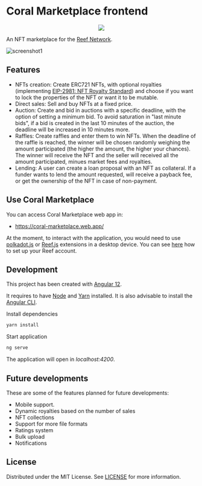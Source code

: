 # Coral Marketplace frontend

<p align="center">
<img style="text-align:center;" src="/coral.png">
</p>

An NFT marketplace for the [Reef Network](https://reef.finance/).

![screenshot1](/images/screenshot-1.png)

## Features
- NFTs creation: Create ERC721 NFTs, with optional royalties (implementing [EIP-2981: NFT Royalty Standard](https://eips.ethereum.org/EIPS/eip-2981)) and choose if you want to lock the properties of the NFT or want it to be mutable.
- Direct sales: Sell and buy NFTs at a fixed price.
- Auction: Create and bid in auctions with a specific deadline, with the option of setting a minimum bid. To avoid saturation in "last minute bids", if a bid is created in the last 10 minutes of the auction, the deadline will be increased in 10 minutes more.
- Raffles: Create raffles and enter them to win NFTs. When the deadline of the raffle is reached, the winner will be chosen randomly weighing the amount participated (the higher the amount, the higher your chances). The winner will receive the NFT and the seller will received all the amount participated, minues market fees and royalties.
- Lending: A user can create a loan proposal with an NFT as collateral. If a funder wants to lend the amount requested, will receive a payback fee, or get the ownership of the NFT in case of non-payment.


## Use Coral Marketplace

You can access Coral Marketplace web app in:
 - https://coral-marketplace.web.app/


At the moment, to interact with the application, you would need to use [polkadot.js](https://polkadot.js.org/extension/) or [Reef.js](https://github.com/reef-defi/browser-extension) extensions in a desktop device. 
You can see [here](https://www.youtube.com/watch?v=FdWmdGZfXw4) how to set up your Reef account.

## Development
This project has been created with [Angular 12](https://angular.io/).

It requires to have [Node](https://nodejs.org/en/) and [Yarn](https://yarnpkg.com/) installed. It is also advisable to install the [Angular CLI](https://angular.io/cli).

Install dependencies
```sh
yarn install
```

Start application
```sh
ng serve
```

The application will open in _localhost:4200_.


## Future developments

These are some of the features planned for future developments:
- Mobile support.
- Dynamic royalties based on the number of sales
- NFT collections
- Support for more file formats
- Ratings system
- Bulk upload
- Notifications


## License

Distributed under the MIT License. See [LICENSE](LICENSE) for more information.
